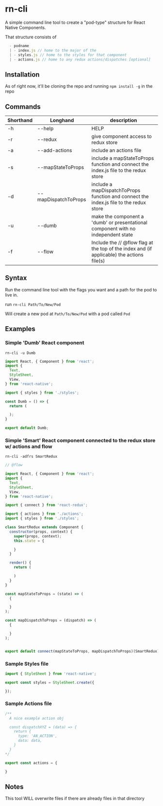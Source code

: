 # rn-cli

A simple command line tool to create a "pod-type" structure for React Native Components.

That structure consists of

```javascript
  - podname
  | - index.js // home to the major of the
  | - styles.js // home to the styles for that component
  | - actions.js // home to any redux actions/dispatches [optional]
```

## Installation

As of right now, it'll be cloning the repo and running `npm install -g` in the repo

## Commands

| Shorthand        | Longhand           | description  |
| ------------- | ------------- | ----- |
| -h | --help | HELP |
| -r | --redux | give component access to redux store |
| -a | --add-actions | include an actions file |
| -s | --mapStateToProps | include a mapStateToProps function and connect the index.js file to the redux store |
| -d | --mapDispatchToProps | include a mapDispatchToProps function and connect the index.js file to the redux store |
| -u | --dumb | make the component a 'dumb' or presentational component with no independent state |
| -f | --flow | Include the // @flow flag at the top of the index and (if applicable) the actions file(s) |


## Syntax

Run the command line tool with the flags you want and a path for the pod to live in.

run `rn-cli Path/To/New/Pod`

Will create a new pod at `Path/To/New/Pod` with a pod called `Pod`

## Examples

### Simple 'Dumb' React component

`rn-cli -u Dumb`

```javascript
import React, { Component } from 'react';
import {
  Text,
  StyleSheet,
  View,
} from 'react-native';

import { styles } from './styles';

const Dumb = () => {
  return (

  );
}

export default Dumb;
```

### Simple 'Smart' React component connected to the redux store w/ actions and flow

`rn-cli -adfrs SmartRedux`

```javascript
// @flow

import React, { Component } from 'react';
import {
  Text,
  StyleSheet,
  View,
} from 'react-native';

import { connect } from 'react-redux';

import { actions } from './actions';
import { styles } from './styles';

class SmartRedux extends Component {
  constructor(props, context) {
    super(props, context);
    this.state = {

    }
  }

  render() {
    return (

    )
  }
}

const mapStateToProps = (state) => (
  {

  }
);

const mapDispatchToProps = (dispatch) => (
  {

  }
);


export default connect(mapStateToProps, mapDispatchToProps)(SmartRedux);
```
### Sample Styles file

```javascript
import { StyleSheet } from 'react-native';

export const styles = StyleSheet.create({

});
```

### Sample Actions file

```javascript
/**
  A nice example action obj

  const dispatchXYZ = (data) => {
    return {
      type: 'AN_ACTION',
      data: data,
    }
  }
*/

export const actions = {

}
```

## Notes

This tool WILL overwrite files if there are already files in that directory
